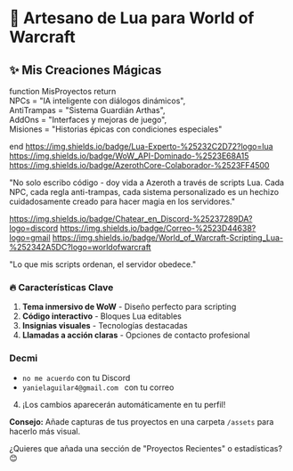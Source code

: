 # 🧙 Artesano de Lua para World of Warcraft  


## ✨ **Mis Creaciones Mágicas**  

function MisProyectos 
    return  
        NPCs = "IA inteligente con diálogos dinámicos",  
        AntiTrampas = "Sistema Guardián Arthas",  
        AddOns = "Interfaces y mejoras de juego",  
        Misiones = "Historias épicas con condiciones especiales"  
     
end
https://img.shields.io/badge/Lua-Experto-%25232C2D72?logo=lua
https://img.shields.io/badge/WoW_API-Dominado-%2523E68A15
https://img.shields.io/badge/AzerothCore-Colaborador-%2523FF4500


"No solo escribo código - doy vida a Azeroth a través de scripts Lua.
Cada NPC, cada regla anti-trampas, cada sistema personalizado
es un hechizo cuidadosamente creado para hacer magia en los servidores."

https://img.shields.io/badge/Chatear_en_Discord-%25237289DA?logo=discord
https://img.shields.io/badge/Correo-%2523D44638?logo=gmail
https://img.shields.io/badge/World_of_Warcraft-Scripting_Lua-%252342A5DC?logo=worldofwarcraft

"Lo que mis scripts ordenan, el servidor obedece."

### 🔥 **Características Clave**  
1. **Tema inmersivo de WoW** - Diseño perfecto para scripting  
2. **Código interactivo** - Bloques Lua editables  
3. **Insignias visuales** - Tecnologías destacadas  
4. **Llamadas a acción claras** - Opciones de contacto profesional  

### Decmi  
   - `no me acuerdo` con tu Discord  
   - `yanielaguilar4@gmail.com ` con tu correo  
4. ¡Los cambios aparecerán automáticamente en tu perfil!  

**Consejo:** Añade capturas de tus proyectos en una carpeta `/assets` para hacerlo más visual.  

¿Quieres que añada una sección de "Proyectos Recientes" o estadísticas? 😊
